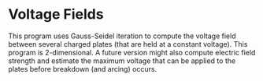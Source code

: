 
Voltage Fields
==============

This program uses Gauss-Seidel iteration to compute the voltage field between several charged
plates (that are held at a constant voltage). This program is 2-dimensional. A future version
might also compute electric field strength and estimate the maximum voltage that can be applied
to the plates before breakdown (and arcing) occurs.

